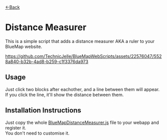 [←Back](..)

# Distance Measurer
This is a simple script that adds a distance measurer AKA a ruler to your BlueMap website.

https://github.com/TechnicJelle/BlueMapWebScripts/assets/22576047/5528a840-b32b-4ad8-b259-c1f3376da973

## Usage
Just click two blocks after eachother, and a line between them will appear.  
If you click the line, it'll show the distance between them.

## Installation Instructions
Just copy the whole [BlueMapDistanceMeasurer.js](BlueMapDistanceMeasurer.js) file to your webapp and register it.  
You don't need to customise it.
